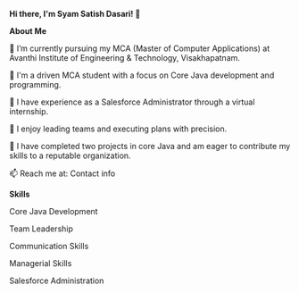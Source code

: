 **Hi there, I'm Syam Satish Dasari! 👋**

**About Me**

🔭 I’m currently pursuing my MCA (Master of Computer Applications) at Avanthi Institute of Engineering & Technology, Visakhapatnam.

🌱 I'm a driven MCA student with a focus on Core Java development and programming.

💼 I have experience as a Salesforce Administrator through a virtual internship.

👯 I enjoy leading teams and executing plans with precision.

🚀 I have completed two projects in core Java and am eager to contribute my skills to a reputable organization.

📫 Reach me at: Contact info <!-- Replace with your contact info -->

**Skills**

Core Java Development

Team Leadership

Communication Skills

Managerial Skills

Salesforce Administration
